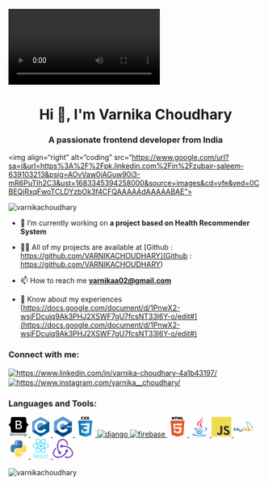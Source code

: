 ![logo](https://github.com/VARNIKACHOUDHARY/VARNIKACHOUDHARY/blob/main/Designer.mp4)
<h1 align="center">Hi 👋, I'm Varnika Choudhary</h1>
<h3 align="center">A passionate frontend developer from India</h3>

<img align=“right” alt=“coding” src=“https://www.google.com/url?sa=i&url=https%3A%2F%2Fpk.linkedin.com%2Fin%2Fzubair-saleem-639103213&psig=AOvVaw0jAGuw90i3-mR6PuTlh2C3&ust=1683345394258000&source=images&cd=vfe&ved=0CBEQjRxqFwoTCLDYzbOk3f4CFQAAAAAdAAAAABAE”>

<p align="left"> <img src="https://komarev.com/ghpvc/?username=varnikachoudhary&label=Profile%20views&color=0e75b6&style=flat" alt="varnikachoudhary" /> </p>


- 🔭 I’m currently working on **a project based on Health Recommender System**

- 👨‍💻 All of my projects are available at [Github : https://github.com/VARNIKACHOUDHARY](Github : https://github.com/VARNIKACHOUDHARY)

- 📫 How to reach me **varnikaa02@gmail.com**

- 📄 Know about my experiences [https://docs.google.com/document/d/1PnwX2-wsjFDcuiq9Ak3PHJ2XSWF7gU7fcsNT33l6Y-o/edit#](https://docs.google.com/document/d/1PnwX2-wsjFDcuiq9Ak3PHJ2XSWF7gU7fcsNT33l6Y-o/edit#)

<h3 align="left">Connect with me:</h3>
<p align="left">
<a href="https://linkedin.com/in/https://www.linkedin.com/in/varnika-choudhary-4a1b43197/" target="blank"><img align="center" src="https://raw.githubusercontent.com/rahuldkjain/github-profile-readme-generator/master/src/images/icons/Social/linked-in-alt.svg" alt="https://www.linkedin.com/in/varnika-choudhary-4a1b43197/" height="30" width="40" /></a>
<a href="https://instagram.com/https://www.instagram.com/varnika__choudhary/" target="blank"><img align="center" src="https://raw.githubusercontent.com/rahuldkjain/github-profile-readme-generator/master/src/images/icons/Social/instagram.svg" alt="https://www.instagram.com/varnika__choudhary/" height="30" width="40" /></a>
</p>

<h3 align="left">Languages and Tools:</h3>
<p align="left"> <a href="https://getbootstrap.com" target="_blank" rel="noreferrer"> <img src="https://raw.githubusercontent.com/devicons/devicon/master/icons/bootstrap/bootstrap-plain-wordmark.svg" alt="bootstrap" width="40" height="40"/> </a> <a href="https://www.cprogramming.com/" target="_blank" rel="noreferrer"> <img src="https://raw.githubusercontent.com/devicons/devicon/master/icons/c/c-original.svg" alt="c" width="40" height="40"/> </a> <a href="https://www.w3schools.com/cpp/" target="_blank" rel="noreferrer"> <img src="https://raw.githubusercontent.com/devicons/devicon/master/icons/cplusplus/cplusplus-original.svg" alt="cplusplus" width="40" height="40"/> </a> <a href="https://www.w3schools.com/css/" target="_blank" rel="noreferrer"> <img src="https://raw.githubusercontent.com/devicons/devicon/master/icons/css3/css3-original-wordmark.svg" alt="css3" width="40" height="40"/> </a> <a href="https://www.djangoproject.com/" target="_blank" rel="noreferrer"> <img src="https://cdn.worldvectorlogo.com/logos/django.svg" alt="django" width="40" height="40"/> </a> <a href="https://firebase.google.com/" target="_blank" rel="noreferrer"> <img src="https://www.vectorlogo.zone/logos/firebase/firebase-icon.svg" alt="firebase" width="40" height="40"/> </a> <a href="https://www.w3.org/html/" target="_blank" rel="noreferrer"> <img src="https://raw.githubusercontent.com/devicons/devicon/master/icons/html5/html5-original-wordmark.svg" alt="html5" width="40" height="40"/> </a> <a href="https://www.java.com" target="_blank" rel="noreferrer"> <img src="https://raw.githubusercontent.com/devicons/devicon/master/icons/java/java-original.svg" alt="java" width="40" height="40"/> </a> <a href="https://developer.mozilla.org/en-US/docs/Web/JavaScript" target="_blank" rel="noreferrer"> <img src="https://raw.githubusercontent.com/devicons/devicon/master/icons/javascript/javascript-original.svg" alt="javascript" width="40" height="40"/> </a> <a href="https://www.mysql.com/" target="_blank" rel="noreferrer"> <img src="https://raw.githubusercontent.com/devicons/devicon/master/icons/mysql/mysql-original-wordmark.svg" alt="mysql" width="40" height="40"/> </a> <a href="https://www.python.org" target="_blank" rel="noreferrer"> <img src="https://raw.githubusercontent.com/devicons/devicon/master/icons/python/python-original.svg" alt="python" width="40" height="40"/> </a> <a href="https://reactjs.org/" target="_blank" rel="noreferrer"> <img src="https://raw.githubusercontent.com/devicons/devicon/master/icons/react/react-original-wordmark.svg" alt="react" width="40" height="40"/> </a> <a href="https://redux.js.org" target="_blank" rel="noreferrer"> <img src="https://raw.githubusercontent.com/devicons/devicon/master/icons/redux/redux-original.svg" alt="redux" width="40" height="40"/> </a> </p>

<p><img align="center" src="https://github-readme-stats.vercel.app/api/top-langs?username=varnikachoudhary&show_icons=true&locale=en&layout=compact" alt="varnikachoudhary" /></p>
